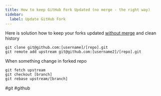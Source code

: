 ```yaml
---
title: How to keep GitHub Fork Updated (no merge - the right way)
sidebar:
  label: Update GitHub Fork
---
```


Here is solution how to keep your forks updated [without merge](https://help.github.com/articles/syncing-a-fork) and
clean history

```shell
git clone git@github.com:[username]/[repo].git
git remote add upstream git@github.com:[username2]/[repo].git
```

When something change in forked repo

```shell
git fetch upstream
git checkout [branch]
git rebase upstream/[branch]
```

#git #github 